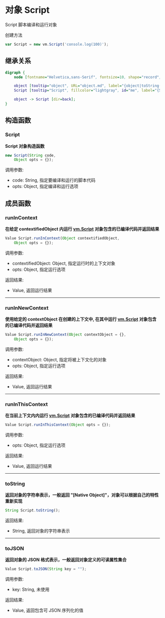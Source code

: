 # 对象 Script
Script 脚本编译和运行对象

创建方法

```JavaScript
var Script = new vm.Script('console.log(100)');
```

## 继承关系
```dot
digraph {
    node [fontname="Helvetica,sans-Serif", fontsize=10, shape="record", style="filled", fillcolor="white"];

    object [tooltip="object", URL="object.md", label="{object|toString()\ltoJSON()\l}"];
    Script [tooltip="Script", fillcolor="lightgray", id="me", label="{Script|new Script()\l|runInContext()\lrunInNewContext()\lrunInThisContext()\l}"];

    object -> Script [dir=back];
}
```

## 构造函数
        
### Script
**Script 对象构造函数**

```JavaScript
new Script(String code,
    Object opts = {});
```

调用参数:
* code: String, 指定要编译和运行的脚本代码
* opts: Object, 指定编译和运行选项

## 成员函数
        
### runInContext
**在给定 contextifiedObject 内运行 [vm.Script](../../module/ifs/vm.md#Script) 对象包含的已编译代码并返回结果**

```JavaScript
Value Script.runInContext(Object contextifiedObject,
    Object opts = {});
```

调用参数:
* contextifiedObject: Object, 指定运行时的上下文对象
* opts: Object, 指定运行选项

返回结果:
* Value, 返回运行结果

--------------------------
### runInNewContext
**使用给定的 contextObject 在创建的上下文中, 在其中运行 [vm.Script](../../module/ifs/vm.md#Script) 对象包含的已编译代码并返回结果**

```JavaScript
Value Script.runInNewContext(Object contextObject = {},
    Object opts = {});
```

调用参数:
* contextObject: Object, 指定将被上下文化的对象
* opts: Object, 指定运行选项

返回结果:
* Value, 返回运行结果

--------------------------
### runInThisContext
**在当前上下文内内运行 [vm.Script](../../module/ifs/vm.md#Script) 对象包含的已编译代码并返回结果**

```JavaScript
Value Script.runInThisContext(Object opts = {});
```

调用参数:
* opts: Object, 指定运行选项

返回结果:
* Value, 返回运行结果

--------------------------
### toString
**返回对象的字符串表示，一般返回 "[Native Object]"，对象可以根据自己的特性重新实现**

```JavaScript
String Script.toString();
```

返回结果:
* String, 返回对象的字符串表示

--------------------------
### toJSON
**返回对象的 JSON 格式表示，一般返回对象定义的可读属性集合**

```JavaScript
Value Script.toJSON(String key = "");
```

调用参数:
* key: String, 未使用

返回结果:
* Value, 返回包含可 JSON 序列化的值

